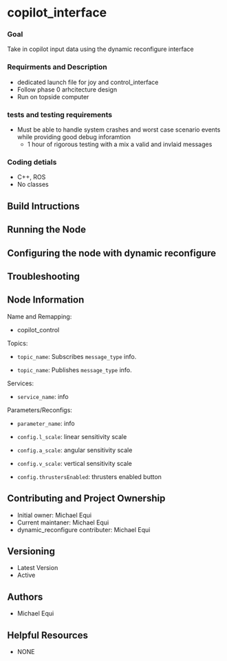 # copilot_interface

### Goal

Take in copilot input data using the dynamic reconfigure interface 

### Requirments and Description

* dedicated launch file for joy and control_interface 
* Follow phase 0 arhcitecture design 
* Run on topside computer

### tests and testing requirements

* Must be able to handle system crashes and worst case scenario events while providing good debug inforamtion 
  * 1 hour of rigorous testing with a mix a valid and invlaid messages


### Coding detials 

* C++, ROS
* No classes

## Build Intructions


## Running the Node


## Configuring the node with dynamic reconfigure


## Troubleshooting


## Node Information

Name and Remapping:
* copilot_control

Topics:

* `topic_name`:
  Subscribes `message_type` info.

* `topic_name`:
  Publishes `message_type` info.

Services:

* `service_name`: info

Parameters/Reconfigs:

*  `parameter_name`: info

*  `config.l_scale`: linear sensitivity scale
*  `config.a_scale`: angular sensitivity scale
*  `config.v_scale`: vertical sensitivity scale
*  `config.thrustersEnabled`: thrusters enabled button


## Contributing and Project Ownership

* Initial owner: Michael Equi
* Current maintaner: Michael Equi
* dynamic_reconfigure contributer: Michael Equi

## Versioning

* Latest Version 
* Active

## Authors

* Michael Equi

## Helpful Resources

* NONE




